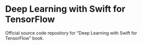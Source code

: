 # Deep Learning with Swift for TensorFlow
Official source code repository for "Deep Learning with Swift for TensorFlow" book.
